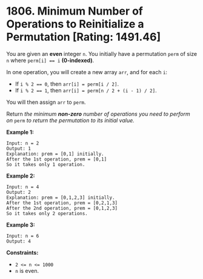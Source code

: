 # 1806. Minimum Number of Operations to Reinitialize a Permutation [Rating: 1491.46]

You are given an **even** integer `n`. You initially have a permutation `perm` of size `n` where `perm[i] == i` **(0-indexed)**.

In one operation, you will create a new array `arr`, and for each `i`:

- If `i % 2 == 0`, then `arr[i] = perm[i / 2]`.
- If `i % 2 == 1`, then `arr[i] = perm[n / 2 + (i - 1) / 2]`.

You will then assign `arr` to `perm`.

Return *the minimum **non-zero** number of operations you need to perform on* `perm` *to return the permutation to its initial value.*

 

**Example 1:**

```
Input: n = 2
Output: 1
Explanation: prem = [0,1] initially.
After the 1st operation, prem = [0,1]
So it takes only 1 operation.
```

**Example 2:**

```
Input: n = 4
Output: 2
Explanation: prem = [0,1,2,3] initially.
After the 1st operation, prem = [0,2,1,3]
After the 2nd operation, prem = [0,1,2,3]
So it takes only 2 operations.
```

**Example 3:**

```
Input: n = 6
Output: 4
```

 

**Constraints:**

- `2 <= n <= 1000`
- `n` is even.
